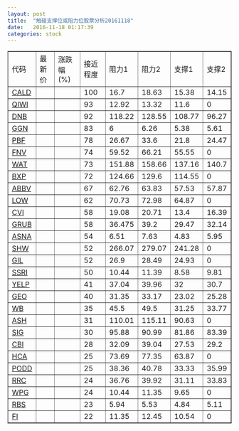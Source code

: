 ```yaml
---
layout: post
title:  "触碰支撑位或阻力位股票分析20161118"
date:   2016-11-18 01:17:39
categories: stock
---
```

<script type="text/javascript">
var stockList = []
stockList.push('gb_cald');
stockList.push('gb_qiwi');
stockList.push('gb_dnb');
stockList.push('gb_ggn');
stockList.push('gb_pbf');
stockList.push('gb_fnv');
stockList.push('gb_wat');
stockList.push('gb_bxp');
stockList.push('gb_abbv');
stockList.push('gb_low');
stockList.push('gb_cvi');
stockList.push('gb_grub');
stockList.push('gb_asna');
stockList.push('gb_shw');
stockList.push('gb_gil');
stockList.push('gb_ssri');
stockList.push('gb_yelp');
stockList.push('gb_geo');
stockList.push('gb_wb');
stockList.push('gb_ash');
stockList.push('gb_sig');
stockList.push('gb_cbi');
stockList.push('gb_hca');
stockList.push('gb_podd');
stockList.push('gb_rrc');
stockList.push('gb_wpg');
stockList.push('gb_rbs');
stockList.push('gb_fi');
</script>
<table border="1">
 <tr>
 <td>代码</td>
 <td>最新价</td>
 <td>涨跌幅(%)</td>
 <td>接近程度</td>
 <td>阻力1</td>
 <td>阻力2</td>
 <td>支撑1</td>
 <td>支撑2</td>
</tr>
  <tr id="cald" class="red">
  <td><a href="http://stock.finance.sina.com.cn/usstock/quotes/CALD.html" target="_blank">CALD</a></td><td></td><td></td><td>100</td><td>16.7</td><td>18.63</td><td>15.38</td><td>14.15</td></tr>
  <tr id="qiwi" class="red">
  <td><a href="http://stock.finance.sina.com.cn/usstock/quotes/QIWI.html" target="_blank">QIWI</a></td><td></td><td></td><td>93</td><td>12.92</td><td>13.32</td><td>11.6</td><td>0</td></tr>
  <tr id="dnb" class="green">
  <td><a href="http://stock.finance.sina.com.cn/usstock/quotes/DNB.html" target="_blank">DNB</a></td><td></td><td></td><td>92</td><td>118.22</td><td>128.55</td><td>108.77</td><td>96.27</td></tr>
  <tr id="ggn" class="green">
  <td><a href="http://stock.finance.sina.com.cn/usstock/quotes/GGN.html" target="_blank">GGN</a></td><td></td><td></td><td>83</td><td>6</td><td>6.26</td><td>5.38</td><td>5.61</td></tr>
  <tr id="pbf" class="red">
  <td><a href="http://stock.finance.sina.com.cn/usstock/quotes/PBF.html" target="_blank">PBF</a></td><td></td><td></td><td>78</td><td>26.67</td><td>33.6</td><td>21.8</td><td>24.47</td></tr>
  <tr id="fnv" class="green">
  <td><a href="http://stock.finance.sina.com.cn/usstock/quotes/FNV.html" target="_blank">FNV</a></td><td></td><td></td><td>74</td><td>59.52</td><td>66.21</td><td>55.55</td><td>0</td></tr>
  <tr id="wat" class="green">
  <td><a href="http://stock.finance.sina.com.cn/usstock/quotes/WAT.html" target="_blank">WAT</a></td><td></td><td></td><td>73</td><td>151.88</td><td>158.66</td><td>137.16</td><td>140.7</td></tr>
  <tr id="bxp" class="red">
  <td><a href="http://stock.finance.sina.com.cn/usstock/quotes/BXP.html" target="_blank">BXP</a></td><td></td><td></td><td>72</td><td>124.66</td><td>129.6</td><td>114.55</td><td>0</td></tr>
  <tr id="abbv" class="red">
  <td><a href="http://stock.finance.sina.com.cn/usstock/quotes/ABBV.html" target="_blank">ABBV</a></td><td></td><td></td><td>67</td><td>62.76</td><td>63.83</td><td>57.53</td><td>57.87</td></tr>
  <tr id="low" class="green">
  <td><a href="http://stock.finance.sina.com.cn/usstock/quotes/LOW.html" target="_blank">LOW</a></td><td></td><td></td><td>62</td><td>70.73</td><td>72.98</td><td>64.87</td><td>0</td></tr>
  <tr id="cvi" class="green">
  <td><a href="http://stock.finance.sina.com.cn/usstock/quotes/CVI.html" target="_blank">CVI</a></td><td></td><td></td><td>58</td><td>19.08</td><td>20.71</td><td>13.4</td><td>16.39</td></tr>
  <tr id="grub" class="red">
  <td><a href="http://stock.finance.sina.com.cn/usstock/quotes/GRUB.html" target="_blank">GRUB</a></td><td></td><td></td><td>58</td><td>36.475</td><td>39.2</td><td>29.47</td><td>32.14</td></tr>
  <tr id="asna" class="red">
  <td><a href="http://stock.finance.sina.com.cn/usstock/quotes/ASNA.html" target="_blank">ASNA</a></td><td></td><td></td><td>54</td><td>6.51</td><td>7.63</td><td>4.83</td><td>5.95</td></tr>
  <tr id="shw" class="red">
  <td><a href="http://stock.finance.sina.com.cn/usstock/quotes/SHW.html" target="_blank">SHW</a></td><td></td><td></td><td>52</td><td>266.07</td><td>279.07</td><td>241.28</td><td>0</td></tr>
  <tr id="gil" class="red">
  <td><a href="http://stock.finance.sina.com.cn/usstock/quotes/GIL.html" target="_blank">GIL</a></td><td></td><td></td><td>52</td><td>26.9</td><td>28.49</td><td>24.93</td><td>0</td></tr>
  <tr id="ssri" class="green">
  <td><a href="http://stock.finance.sina.com.cn/usstock/quotes/SSRI.html" target="_blank">SSRI</a></td><td></td><td></td><td>50</td><td>10.44</td><td>11.39</td><td>8.58</td><td>9.81</td></tr>
  <tr id="yelp" class="red">
  <td><a href="http://stock.finance.sina.com.cn/usstock/quotes/YELP.html" target="_blank">YELP</a></td><td></td><td></td><td>41</td><td>37.04</td><td>39.96</td><td>32</td><td>30.7</td></tr>
  <tr id="geo" class="red">
  <td><a href="http://stock.finance.sina.com.cn/usstock/quotes/GEO.html" target="_blank">GEO</a></td><td></td><td></td><td>40</td><td>31.35</td><td>33.17</td><td>23.02</td><td>25.28</td></tr>
  <tr id="wb" class="red">
  <td><a href="http://stock.finance.sina.com.cn/usstock/quotes/WB.html" target="_blank">WB</a></td><td></td><td></td><td>35</td><td>45.5</td><td>49.5</td><td>31.25</td><td>33.77</td></tr>
  <tr id="ash" class="red">
  <td><a href="http://stock.finance.sina.com.cn/usstock/quotes/ASH.html" target="_blank">ASH</a></td><td></td><td></td><td>31</td><td>110.01</td><td>115.11</td><td>90.63</td><td>0</td></tr>
  <tr id="sig" class="red">
  <td><a href="http://stock.finance.sina.com.cn/usstock/quotes/SIG.html" target="_blank">SIG</a></td><td></td><td></td><td>30</td><td>95.88</td><td>90.99</td><td>81.86</td><td>83.39</td></tr>
  <tr id="cbi" class="red">
  <td><a href="http://stock.finance.sina.com.cn/usstock/quotes/CBI.html" target="_blank">CBI</a></td><td></td><td></td><td>28</td><td>32.09</td><td>39.04</td><td>27.53</td><td>29.2</td></tr>
  <tr id="hca" class="red">
  <td><a href="http://stock.finance.sina.com.cn/usstock/quotes/HCA.html" target="_blank">HCA</a></td><td></td><td></td><td>25</td><td>73.69</td><td>77.35</td><td>63.87</td><td>0</td></tr>
  <tr id="podd" class="green">
  <td><a href="http://stock.finance.sina.com.cn/usstock/quotes/PODD.html" target="_blank">PODD</a></td><td></td><td></td><td>25</td><td>38.36</td><td>40.78</td><td>33.33</td><td>35.99</td></tr>
  <tr id="rrc" class="green">
  <td><a href="http://stock.finance.sina.com.cn/usstock/quotes/RRC.html" target="_blank">RRC</a></td><td></td><td></td><td>24</td><td>36.76</td><td>39.92</td><td>31.11</td><td>33.83</td></tr>
  <tr id="wpg" class="red">
  <td><a href="http://stock.finance.sina.com.cn/usstock/quotes/WPG.html" target="_blank">WPG</a></td><td></td><td></td><td>24</td><td>10.44</td><td>11.35</td><td>9.65</td><td>0</td></tr>
  <tr id="rbs" class="green">
  <td><a href="http://stock.finance.sina.com.cn/usstock/quotes/RBS.html" target="_blank">RBS</a></td><td></td><td></td><td>23</td><td>5.94</td><td>5.53</td><td>4.84</td><td>5.11</td></tr>
  <tr id="fi" class="red">
  <td><a href="http://stock.finance.sina.com.cn/usstock/quotes/FI.html" target="_blank">FI</a></td><td></td><td></td><td>22</td><td>11.35</td><td>12.45</td><td>10.54</td><td>0</td></tr>
</table>
